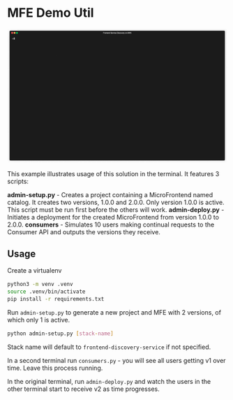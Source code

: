# MFE Demo Util

![demo](./mfe-demo.gif)

This example illustrates usage of this solution in the terminal. It features 3 scripts:

**admin-setup.py** - Creates a project containing a MicroFrontend named catalog. It creates two versions, 1.0.0 and 2.0.0. Only version 1.0.0 is active. This script must be run first before the others will work.
**admin-deploy.py** - Initiates a deployment for the created MicroFrontend from version 1.0.0 to 2.0.0.
**consumers** - Simulates 10 users making continual requests to the Consumer API and outputs the versions they receive.

## Usage

Create a virtualenv

```bash
python3 -m venv .venv
source .venv/bin/activate
pip install -r requirements.txt
```

Run `admin-setup.py` to generate a new project and MFE with 2 versions, of which only 1 is active.

```bash
python admin-setup.py [stack-name]
```

Stack name will default to `frontend-discovery-service` if not specified.

In a second terminal run `consumers.py` - you will see all users getting v1 over time. Leave this process running.

In the original terminal, run `admin-deploy.py` and watch the users in the other terminal start to receive v2 as time progresses.